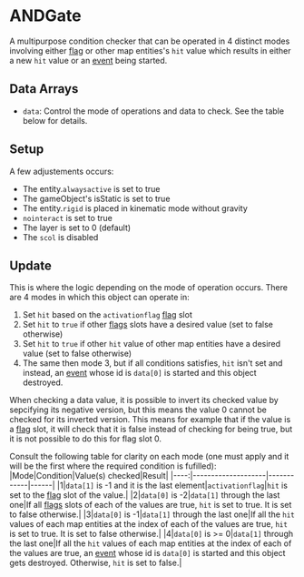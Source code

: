 # ANDGate
A multipurpose condition checker that can be operated in 4 distinct modes involving either [flag](../../../Flags%20arrays/flags.md) or other map entities's `hit` value which results in either a new `hit` value or an [event](../../../Enums%20and%20IDs/Events.md) being started.

## Data Arrays
- `data`: Control the mode of operations and data to check. See the table below for details.

## Setup
A few adjustements occurs:
- The entity.`alwaysactive` is set to true
- The gameObject's isStatic is set to true
- The entity.`rigid` is placed in kinematic mode without gravity
- `nointeract` is set to true
- The layer is set to 0 (default)
- The `scol` is disabled

## Update
This is where the logic depending on the mode of operation occurs. There are 4 modes in which this object can operate in:
1. Set `hit` based on the `activationflag` [flag](../../../Flags%20arrays/flags.md) slot
2. Set `hit` to `true` if other [flags](../../../Flags%20arrays/flags.md) slots have a desired value (set to false otherwise)
3. Set `hit` to `true` if other `hit` value of other map entities have a desired value (set to false otherwise)
4. The same then mode 3, but if all conditions satisfies, `hit` isn't set and instead, an [event](../../../Enums%20and%20IDs/Events.md) whose id is `data[0]` is started and this object destroyed.

When checking a data value, it is possible to invert its checked value by sepcifying its negative version, but this means the value 0 cannot be checked for its inverted version. This means for example that if the value is a [flag](../../../Flags%20arrays/flags.md) slot, it will check that it is false instead of checking for being true, but it is not possible to do this for flag slot 0.

Consult the following table for clarity on each mode (one must apply and it will be the first where the required condition is fufilled):
|Mode|Condition|Value(s) checked|Result|
|----:|--------------------|------------|------| 
|1|`data[1]` is -1 and it is the last element|`activationflag`|`hit` is set to the [flag](../../../Flags%20arrays/flags.md) slot of the value.|
|2|`data[0]` is -2|`data[1]` through the last one|If all [flags](../../../Flags%20arrays/flags.md) slots of each of the values are true, `hit` is set to true. It is set to false otherwise.|
|3|`data[0]` is -1|`data[1]` through the last one|If all the `hit` values of each map entities at the index of each of the values are true, `hit` is set to true. It is set to false otherwise.|
|4|`data[0]` is \>= 0|`data[1]` through the last one|If all the `hit` values of each map entities at the index of each of the values are true, an [event](../../../Enums%20and%20IDs/Events.md) whose id is `data[0]` is started and this object gets destroyed. Otherwise, `hit` is set to false.|
